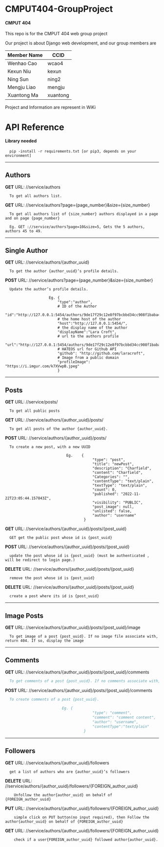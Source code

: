 # CMPUT404-GroupProject

#### CMPUT 404

This repo is for the CMPUT 404 web group project

Our project is about Django web development, and our group members are

| Member Name | CCID   |
| ----------- | ------ |
| Wenhao Cao  | wcao4  |
| Kexun Niu   | kexun  |
| Ning Sun    | ning2  |
| Mengju Liao | mengju |
| Xuantong Ma         | xuantong    |

Project and Information are represent in WiKi


# API Reference

#### Library needed

```
  pip -install -r requirements.txt [or pip3, depends on your environment]
```

<hr>

## Authors

**GET** URL: //service/authors
```authors
  To get all authors list.
```

**GET** URL: //service/authors?page={page_number}&size={size_number}
```
  To get all authors list of {size_number} authors displayed in a page and on page {page_number}

  Eg. GET ://service/authors?page=10&size=5, Gets the 5 authors, authors 45 to 49.
```

<hr>

## Single Author

**GET** URL: //service/authors/{author_uuid}
```author
  To get the author {author_uuid}’s profile details.
```

**POST** URL: //service/authors?page={page_number}&size={size_number}
```
  Update the author’s profile details.

                    Eg. {
                        "type":"author",
                        # ID of the Author
                        "id":"http://127.0.0.1:5454/authors/9de17f29c12e8f97bcbbd34cc908f1baba40658e",
                        # the home host of the author
                        "host":"http://127.0.0.1:5454/",
                        # the display name of the author
                        "displayName":"Lara Croft",
                        # url to the authors profile
                        "url":"http://127.0.0.1:5454/authors/9de17f29c12e8f97bcbbd34cc908f1baba40658e",
                        # HATEOS url for Github API
                        "github": "http://github.com/laracroft",
                        # Image from a public domain
                        "profileImage": "https://i.imgur.com/k7XVwpB.jpeg"
                        }

```

<hr>

## Posts

**GET** URL: //service/posts/
```posts
  To get all public posts
```

**GET** URL: //service/authors/{author_uuid}/posts/
```posts
  To get all posts of the author {author_uuid}.
```

**POST** URL: //service/authors/{author_uuid}/posts/
```
  To create a new post, with a new UUID

                            Eg.    {
                                        "type": "post",
                                        "title": "newPost",
                                        "description": "Charfield",
                                        "content": "Charfield",
                                        "Categories": "",
                                        "contentType": "text/plain",
                                        "textType": "text/plain",
                                        "count": 0,
                                        "published": "2022-11-22T23:05:44.157843Z",
                                        "visibility": "PUBLIC",
                                        "post_image": null,
                                        "unlisted": false,
                                        "author": "username"
                                    }

```

**GET** URL: //service/authors/{author_uuid}/posts/{post_uuid}
```posts
  GET get the public post whose id is {post_uuid}
```

**POST** URL: //service/authors/{author_uuid}/posts/{post_uuid}
```posts
  update the post whose id is {post_uuid} (must be authenticated , will be redirect to login page.)
```

**DELETE** URL: //service/authors/{author_uuid}/posts/{post_uuid}
```posts
  remove the post whose id is {post_uuid}
```

**DELETE** URL: //service/authors/{author_uuid}/posts/{post_uuid}
```posts
  create a post where its id is {post_uuid}
```

<hr>

## Image Posts

**GET** URL: //service/authors/{author_uuid}/posts/{post_uuid}/image
```image_posts
  To get image of a post {post_uuid}. If no image file associate with, return 404. If so, display the image
```


<hr>

## Comments

**GET** URL: //service/authors/{author_uuid}/posts/{post_uuid}/comments
```comments
  To get comments of a post {post_uuid}. If no comments associate with, return 404.
```

**POST** URL: //service/authors/{author_uuid}/posts/{post_uuid}/comments
```comments
  To create comments of a post {post_uuid}.
  
                          Eg. {
                                        "type": "comment",
                                        "comment": "comment content",
                                        "author": "username",
                                        "contentType":"text/plain"
                                    }
```

<hr>

## Followers

**GET** URL: //service/authors/{author_uuid}/followers
```followers
  get a list of authors who are {author_uuid}’s followers
```

**DELETE** URL: //service/authors/{author_uuid}/followers/{FOREIGN_author_uuid}
```followers
    Unfollow the author{author_uuid} on behalf of {FOREIGN_author_uuid}
```

**PUT** URL: //service/authors/{author_uuid}/followers/{FOREIGN_author_uuid}
```followers
    simple click on PUT button(no input required), then Follow the author{author_uuid} on behalf of {FOREIGN_author_uuid}
```

**GET** URL: //service/authors/{author_uuid}/followers/{FOREIGN_author_uuid}
```followers
    check if a user{FOREIGN_author_uuid} followed author{author_uuid}.
```
